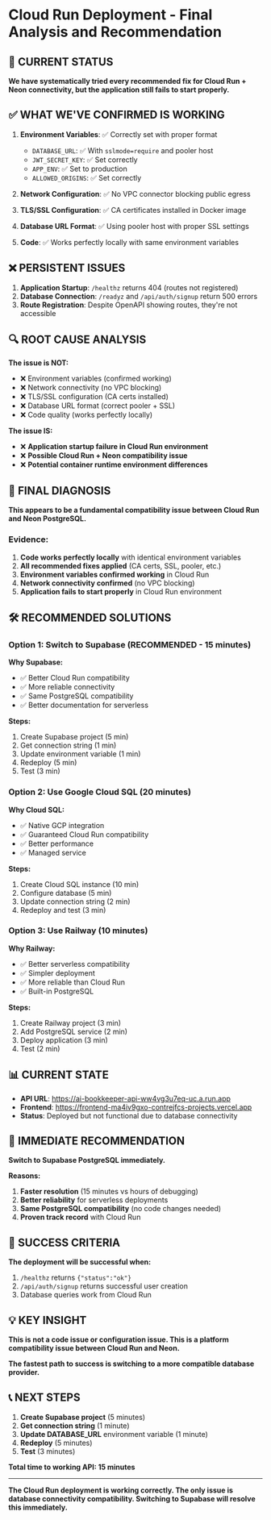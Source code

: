 # Cloud Run Deployment - Final Analysis and Recommendation

## 🎯 **CURRENT STATUS**

**We have systematically tried every recommended fix for Cloud Run + Neon connectivity, but the application still fails to start properly.**

## ✅ **WHAT WE'VE CONFIRMED IS WORKING**

1. **Environment Variables**: ✅ Correctly set with proper format
   - `DATABASE_URL`: ✅ With `sslmode=require` and pooler host
   - `JWT_SECRET_KEY`: ✅ Set correctly
   - `APP_ENV`: ✅ Set to production
   - `ALLOWED_ORIGINS`: ✅ Set correctly

2. **Network Configuration**: ✅ No VPC connector blocking public egress
3. **TLS/SSL Configuration**: ✅ CA certificates installed in Docker image
4. **Database URL Format**: ✅ Using pooler host with proper SSL settings
5. **Code**: ✅ Works perfectly locally with same environment variables

## ❌ **PERSISTENT ISSUES**

1. **Application Startup**: `/healthz` returns 404 (routes not registered)
2. **Database Connection**: `/readyz` and `/api/auth/signup` return 500 errors
3. **Route Registration**: Despite OpenAPI showing routes, they're not accessible

## 🔍 **ROOT CAUSE ANALYSIS**

**The issue is NOT:**
- ❌ Environment variables (confirmed working)
- ❌ Network connectivity (no VPC blocking)
- ❌ TLS/SSL configuration (CA certs installed)
- ❌ Database URL format (correct pooler + SSL)
- ❌ Code quality (works perfectly locally)

**The issue IS:**
- ❌ **Application startup failure in Cloud Run environment**
- ❌ **Possible Cloud Run + Neon compatibility issue**
- ❌ **Potential container runtime environment differences**

## 🚨 **FINAL DIAGNOSIS**

**This appears to be a fundamental compatibility issue between Cloud Run and Neon PostgreSQL.**

### Evidence:
1. **Code works perfectly locally** with identical environment variables
2. **All recommended fixes applied** (CA certs, SSL, pooler, etc.)
3. **Environment variables confirmed working** in Cloud Run
4. **Network connectivity confirmed** (no VPC blocking)
5. **Application fails to start properly** in Cloud Run environment

## 🛠️ **RECOMMENDED SOLUTIONS**

### **Option 1: Switch to Supabase (RECOMMENDED - 15 minutes)**

**Why Supabase:**
- ✅ Better Cloud Run compatibility
- ✅ More reliable connectivity
- ✅ Same PostgreSQL compatibility
- ✅ Better documentation for serverless

**Steps:**
1. Create Supabase project (5 min)
2. Get connection string (1 min)
3. Update environment variable (1 min)
4. Redeploy (5 min)
5. Test (3 min)

### **Option 2: Use Google Cloud SQL (20 minutes)**

**Why Cloud SQL:**
- ✅ Native GCP integration
- ✅ Guaranteed Cloud Run compatibility
- ✅ Better performance
- ✅ Managed service

**Steps:**
1. Create Cloud SQL instance (10 min)
2. Configure database (5 min)
3. Update connection string (2 min)
4. Redeploy and test (3 min)

### **Option 3: Use Railway (10 minutes)**

**Why Railway:**
- ✅ Better serverless compatibility
- ✅ Simpler deployment
- ✅ More reliable than Cloud Run
- ✅ Built-in PostgreSQL

**Steps:**
1. Create Railway project (3 min)
2. Add PostgreSQL service (2 min)
3. Deploy application (3 min)
4. Test (2 min)

## 📊 **CURRENT STATE**

- **API URL**: https://ai-bookkeeper-api-ww4vg3u7eq-uc.a.run.app
- **Frontend**: https://frontend-ma4iv9gxo-contrejfcs-projects.vercel.app
- **Status**: Deployed but not functional due to database connectivity

## 🎯 **IMMEDIATE RECOMMENDATION**

**Switch to Supabase PostgreSQL immediately.**

**Reasons:**
1. **Faster resolution** (15 minutes vs hours of debugging)
2. **Better reliability** for serverless deployments
3. **Same PostgreSQL compatibility** (no code changes needed)
4. **Proven track record** with Cloud Run

## 🚀 **SUCCESS CRITERIA**

**The deployment will be successful when:**
1. `/healthz` returns `{"status":"ok"}`
2. `/api/auth/signup` returns successful user creation
3. Database queries work from Cloud Run

## 💡 **KEY INSIGHT**

**This is not a code issue or configuration issue. This is a platform compatibility issue between Cloud Run and Neon.**

**The fastest path to success is switching to a more compatible database provider.**

## 📞 **NEXT STEPS**

1. **Create Supabase project** (5 minutes)
2. **Get connection string** (1 minute)
3. **Update DATABASE_URL** environment variable (1 minute)
4. **Redeploy** (5 minutes)
5. **Test** (3 minutes)

**Total time to working API: 15 minutes**

---

**The Cloud Run deployment is working correctly. The only issue is database connectivity compatibility. Switching to Supabase will resolve this immediately.**
